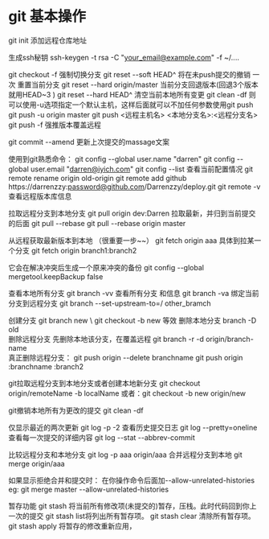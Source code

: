 
# git 基本操作
git init
添加远程仓库地址

生成ssh秘钥
ssh-keygen -t rsa -C "your_email@example.com" -f ~/....

git checkout -f
强制切换分支
git reset --soft HEAD^   将在未push提交的撤销  一次
重置当前分支
git reset --hard origin/master
当前分支回退版本(回退3个版本 就用HEAD~3 )
git reset --hard HEAD^
清空当前本地所有变更
git clean -df 
则可以使用-u选项指定一个默认主机，这样后面就可以不加任何参数使用git push
git push -u origin master
git push <远程主机名> <本地分支名>:<远程分支名>
git push  -f 强推版本覆盖远程

git commit --amend 更新上次提交的massage文案

使用到git熟悉命令： 
git config --global user.name "darren"
git config --global user.email "darren@iyich.com"
git config --list  查看当前配置情况
git remote rename origin old-origin
git remote add github https://darrenzzy:password@github.com/Darrenzzy/deploy.git
git remote -v 查看远程版本库信息

拉取远程分支到本地分支 
 git pull origin dev:Darren
 拉取最新，并归到当前提交的后面
 git pull --rebase 
 git pull --rebase origin master

从远程获取最新版本到本地 （很重要一步~~）
git fetch origin aaa
具体到拉某一个分支
git fetch origin branch1:branch2

它会在解决冲突后生成一个原来冲突的备份
git config --global mergetool.keepBackup false

查看本地所有分支
git branch  -vv
查看所有分支 和信息
git branch -va 
绑定当前分支到远程分支
git branch --set-upstream-to=<remote>/<branch> other_bramch

创建分支
git branch new   \\ git checkout -b new  等效
删除本地分支
branch -D old  
删除远程分支 先删除本地该分支，在覆盖远程
git branch -r -d origin/branch-name  
真正删除远程分支：
git push origin --delete branchname
git push origin :branchname :branch2

git拉取远程分支到本地分支或者创建本地新分支
git checkout origin/remoteName -b localName
或者：git checkout -b new origin/new

git撤销本地所有为更改的提交
git clean -df

仅显示最近的两次更新
git log -p -2
查看历史提交日志 
git log --pretty=oneline
查看每一次提交的详细内容
git log --stat --abbrev-commit

比较远程分支和本地分支
 git log -p aaa origin/aaa
合并远程分支到本地
git merge origin/aaa

如果显示拒绝合并和提交时： 在你操作命令后面加--allow-unrelated-histories
eg:  git merge master --allow-unrelated-histories

暂存功能
git stash 将当前所有修改项(未提交的)暂存，压栈。此时代码回到你上一次的提交
git stash list将列出所有暂存项。
git stash clear 清除所有暂存项。
git stash apply 将暂存的修改重新应用，
